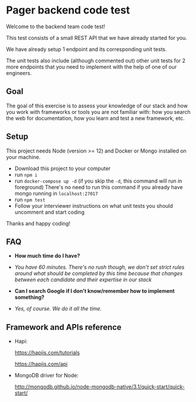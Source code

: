 # Pager backend code test

Welcome to the backend team code test!

This test consists of a small REST API that we have already started for you.

We have already setup 1 endpoint and its corresponding unit tests.

The unit tests also include (although commented out) other unit tests for 2 more endpoints that you need to implement with the help of one of our engineers.

## Goal

The goal of this exercise is to assess your knowledge of our stack and how you work with frameworks or tools you are not familiar with: how you search the web for documentation, how you learn and test a new framework, etc.

## Setup

This project needs Node (version >= 12) and Docker or Mongo installed on your machine.

- Download this project to your computer
- run `npm i`
- run `docker-compose up -d` (if you skip the `-d`, this command will run in
    foreground) There's no need to run this command if you already have mongo running in `localhost:27017`
- run `npm test`
- Follow your interviewer instructions on what unit tests you should uncomment and start coding

Thanks and happy coding!

## FAQ

- **How much time do I have?**
-  *You have 60 minutes. There's no rush though, we don't set strict rules around what should be completed by this time because that changes between each candidate and their expertise in our stack*

- **Can I search Google if I don't know/remember how to implement something?**
-  *Yes, of course. We do it all the time.*


## Framework and APIs reference

- Hapi:

    https://hapijs.com/tutorials

    https://hapijs.com/api
    
- MongoDB driver for Node:

    http://mongodb.github.io/node-mongodb-native/3.1/quick-start/quick-start/
    
    
